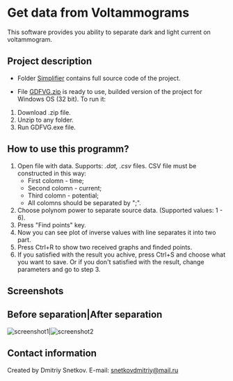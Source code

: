 # Get data from Voltammograms
This software provides you ability to separate dark and light current on voltammogram.

## Project description
* Folder [Simplifier](https://github.com/SnetkovDA/GetDataFromVoltammograms/tree/master/Simplifier) contains full source code 
of the project.

* File [GDFVG.zip](https://github.com/SnetkovDA/GetDataFromVoltammograms/blob/master/GDFVG.zip) is ready to use,
builded version of the project for Windows OS (32 bit).
To run it:
1. Download .zip file.
2. Unzip to any folder.
3. Run GDFVG.exe file.

## How to use this programm?
1. Open file with data. Supports: *.dat, .csv* files.
    CSV file must be constructed in this way:
    - First colomn - time;
    - Second colomn - current;
    - Third colomn - potential; 
    - All colomns should be separated by ";".
2. Choose polynom power to separate source data. (Supported values: 1 - 6).
3. Press "Find points" key.
4. Now you can see plot of inverse values with line separates it into two part.
5. Press Ctrl+R to show two received graphs and finded points.
6. If you satisfied with the result you achive, press Ctrl+S and choose what you want to save. Or if you don't satisfied 
with the result, change parameters and go to step 3.

## Screenshots
Before separation|After separation
----------------------------------
![screenshot1](http://picua.org/img/2018-05/27/68u0qbro5vd8vrswk4aekmwvt.png "Before separation.")|![screenshot2](http://picua.org/img/2018-05/27/h1kyu4i8rjh4lwxvtb2piosmy.png "After separation.")

## Contact information
Created by Dmitriy Snetkov.
E-mail: snetkovdmitriy@mail.ru
